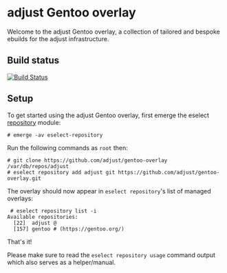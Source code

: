 # adjust Gentoo overlay

Welcome to the adjust Gentoo overlay, a collection of tailored and bespoke
ebuilds for the adjust infrastructure.

## Build status

[![Build Status](https://travis-ci.org/adjust/gentoo-overlay.svg?branch=master)](https://travis-ci.org/adjust/gentoo-overlay)

## Setup

To get started using the adjust Gentoo overlay, first emerge the
eselect [repository](https://github.com/mgorny/eselect-repository) module:
```console
# emerge -av eselect-repository
```

Run the following commands as `root` then:
```console
# git clone https://github.com/adjust/gentoo-overlay /var/db/repos/adjust
# eselect repository add adjust git https://github.com/adjust/gentoo-overlay.git
```

The overlay should now appear in `eselect repository`'s list of managed overlays:
```console
 # eselect repository list -i
Available repositories:
  [22]  adjust @
  [157] gentoo # (https://gentoo.org/)
```

That's it!

Please make sure to read the `eselect repository usage` command output which
also serves as a helper/manual.
